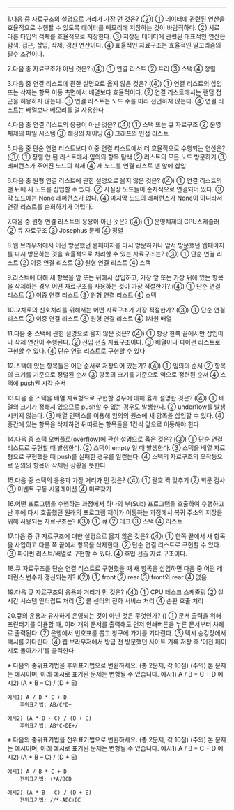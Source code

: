 
---

 1.다음 중 자료구조의 설명으로 거리가 가장 먼 것은? (②)
     ① 데이터에 관련된 연산을 효율적으로 수행할 수 있도록 데이터를 메모리에 저장하는 것이 바람직하다.
     ② 서로 다른 타입의 객체를 효율적으로 저장한다.
     ③ 저장된 데이터에 관련된 대표적인 연산은 탐색, 접근, 삽입, 삭제, 갱신 연산이다. 
     ④ 효율적인 자료구조는 효율적인 알고리즘의 필수 조건이다.

2.다음 중 자료구조가 아닌 것은? (④)
	① 연결 리스트 ② 트리 ③ 스택 ④ 정렬

 3.다음 중 연결 리스트에 관한 설명으로 옳지 않은 것은? (④)
    ① 연결 리스트의 삽입 또는 삭제는 항목 이동 측면에서 배열보다 효율적이다. 
    ② 연결 리스트에서는 랜덤 접근을 허용하지 않는다. 
    ③ 연결 리스트는 노드 수를 미리 선언하지 않는다. 
    ④ 연결 리스트는 배열보다 메모리를 덜 사용한다

 4.다음 중 연결 리스트의 응용이 아닌 것은? (④)
    ① 스택 또는 큐 자료구조 
    ② 운영체제의 파일 시스템 
    ③ 해싱의 체이닝 
    ④ 그래프의 인접 리스트

 5.다음 중 단순 연결 리스트보다 이중 연결 리스트에서 더 효율적으로 수행되는 연산은? (③)
    ① 정렬 안 된 리스트에서 임의의 항목 탐색 
    ② 리스트의 모든 노드 방문하기 
    ③ 레퍼런스가 주어진 노드의 삭제 
    ④ 새 노드를 연결 리스트 맨 앞에 삽입

6.다음 중 원형 연결 리스트에 관한 설명으로 옳지 않은 것은? (④)
    ① 연결 리스트의 맨 뒤에 새 노드를 삽입할 수 있다. 
    ② 사실상 노드들이 순차적으로 연결되어 있다. 
    ③ 각 노드에는 None 레퍼런스가 없다. 
    ④ 마지막 노드의 레퍼런스가 None이 아니라서 연결 리스트를 순회하기가 어렵다.

 7.다음 중 원형 연결 리스트의 응용이 아닌 것은? (④)
    ① 운영체제의 CPU스케줄러 ② 큐 자료구조 ③ Josephus 문제 ④ 정렬

8.웹 브라우저에서 이전 방문했던 웹페이지를 다시 방문하거나 앞서 방문했던 웹페이지를 다시 방문하는 것을 효율적으로 처리할 수 있는 자료구조는? (③)
    ① 단순 연결 리스트 ② 이중 연결 리스트 ③ 원형 연결 리스트 ④ 스택

9.리스트에 대해 새 항목을 앞 또는 뒤에서 삽입하고, 가장 앞 또는 가장 뒤에 있는 항목을 삭제하는 경우 어떤 자료구조를 사용하는 것이 가장 적절한가? (④)
    ① 단순 연결 리스트 ② 이중 연결 리스트 ③ 원형 연결 리스트 ④ 스택

10.교차로의 신호처리를 위해서는 어떤 자료구조가 가장 적절한가? (③)
    ① 단순 연결 리스트 ② 이중 연결 리스트 ③ 원형 연결 리스트 ④ 1차원 배열

11.다음 중 스택에 관한 설명으로 옳지 않은 것은? (④)
	① 항상 한쪽 끝에서만 삽입이나 삭제 연산이 수행된다. 
	② 선입 선출 자료구조이다. 
	③ 배열이나 파이썬 리스트로 구현할 수 있다. 
	④ 단순 연결 리스트로 구현할 수 있다

12.스택에 있는 항목들은 어떤 순서로 저장되어 있는가? (④)
	① 임의의 순서 
	② 항목의 크기를 기준으로 정렬된 순서 
	③ 항목의 크기를 기준으로 역으로 정련된 순서 
	④ 스택에 push된 시각 순서

13.다음 중 스택을 배열 자료형으로 구현할 경우에 대해 옳게 설명한 것은? (④)
	① 배열의 크기가 정해져 있으므로 push할 수 없는 경우도 발생한다. 
	② underflow를 발생시키지 않는다. 
	③ 배열 인덱스를 이용해 임의의 원소에 새 항목을 삽입할 수 있다. 
	④ 중간에 있는 항목을 삭제하면 뒤따르는 항목들을 1칸씩 앞으로 이동해야 한다

14.다음 중 스택 오버플로(overflow)에 관한 설명으로 옳은 것은? (③)
	① 단순 연결 리스트로 구현할 때 발생한다. 
	② 스택이 empty 일 때 발생한다. 
	③ 스택을 배열 자료형으로 구현했을 때 push를 실패한 경우를 일컫는다. 
	④ 스택의 자료구조의 오작동으로 임의의 항목이 삭제된 상황을 뜻한다

15.다음 중 스택의 응용과 가장 거리가 먼 것은? (④)
	① 괄호 짝 맞추기 ② 회문 검사 ③ 이벤트 구동 시뮬레이션 ④ 미로찾기

16.어떤 프로그램을 수행하는 과정에서 하나의 부(Sub) 프로그램을 호출하여 수행하고 난 후에 다시 호출했던 원래의 프로그램 제어가 이동하는 과정에서 복귀 주소의 저장을 위해 사용되는 자료구조는? (③)
	① 큐     ② 데크     ③ 스택     ④ 리스트

17.다음 중 큐 자료구조에 대한 설명으로 옳지 않은 것은? (④)
	① 한쪽 끝에서 새 항목을 사입하고 다른 쪽 끝에서 항목을 삭제한다. 
	② 단순 연결 리스트로 구현할 수 있다. 
	③ 파이썬 리스트/배열로 구현할 수 있다. 
	④ 후입 선출 자료 구조이다.

18.큐 자료구조를 단순 연결 리스트로 구현했을 때 새 항목을 삽입하면 다음 중 어떤 레퍼런스 변수가 갱신되는가? (②)
	① front    ② rear     ③ front와 rear     ④ 없음

19.다음 큐 자료구조의 응용과 거리가 먼 것은? (④)
	① CPU 테스크 스케쥴링 
	② 실시간 시스템 인터럽트 처리 
	③ 콜 센터의 전화 서비스 처리 
	④ 순환 호출 처리

20.큐의 운용과 유사하게 운영되는 것이 아닌 것은 무엇인가? ()
	① 문서 출력을 위해 프린터기를 이용할 때, 여러 개의 문서를 출력해도 먼저 인쇄버튼을 누른 문서부터 차례로 출력된다. 
	② 은행에서 번호표를 뽑고 창구에 가기를 기다린다. 
	③ 택시 승강장에서 택시를 기다린다. 
	④ 웹 브라우저에서 방금 전 방문했던 사이트 기록 저장 후 ‘이전 페이지로 돌아가기’를 클릭한다

※ 다음의 중위표기법을 후위표기법으로 변환하세요. (총 2문제, 각 10점) 
(주의) 본 문제는 예시이며, 아래 예시로 표기된 문제는 변형될 수 있습니다. 
	예시1) A / B * C + D 
	예시2) (A * B – C) / (D + E)
	
	예시1) A / B * C + D
		후위표기법: AB/C*D+
	
	예시2) (A * B - C) / (D + E)
		후위표기법: AB*C-DE+/

※ 다음의 중위표기법을 전위표기법으로 변환하세요. (총 2문제, 각 10점) 
(주의) 본 문제는 예시이며, 아래 예시로 표기된 문제는 변형될 수 있습니다. 
	예시1) A / B * C + D 
	예시2) (A * B – C) / (D + E)

	예시1) A / B * C + D
		전위표기법: +*A/BCD
	
	예시2) (A * B - C) / (D + E)
		전위표기법: //*-ABC+DE